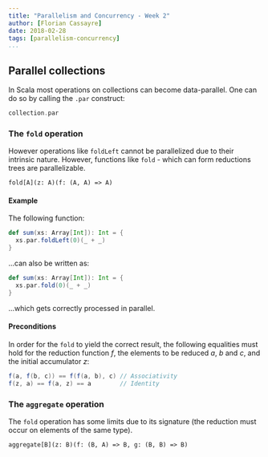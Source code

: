 ```yaml
---
title: "Parallelism and Concurrency - Week 2"
author: [Florian Cassayre]
date: 2018-02-28
tags: [parallelism-concurrency]
...
```


## Parallel collections

In Scala most operations on collections can become data-parallel. One can do so by calling the `.par` construct:

```Scala
collection.par
```

### The `fold` operation

However operations like `foldLeft` cannot be parallelized due to their intrinsic nature. However, functions like `fold` - which can form reductions trees are parallelizable.

`fold[A](z: A)(f: (A, A) => A)`

#### Example

The following function:

```Scala
def sum(xs: Array[Int]): Int = {
  xs.par.foldLeft(0)(_ + _)
}
```

...can also be written as:

```Scala
def sum(xs: Array[Int]): Int = {
  xs.par.fold(0)(_ + _)
}
```

...which gets correctly processed in parallel.

#### Preconditions

In order for the `fold` to yield the correct result, the following equalities must hold for the reduction function $f$, the elements to be reduced $a$, $b$ and $c$, and the initial accumulator $z$:

```Scala
f(a, f(b, c)) == f(f(a, b), c) // Associativity
f(z, a) == f(a, z) == a        // Identity
```

### The `aggregate` operation

The `fold` operation has some limits due to its signature (the reduction must occur on elements of the same type).

`aggregate[B](z: B)(f: (B, A) => B, g: (B, B) => B)`
